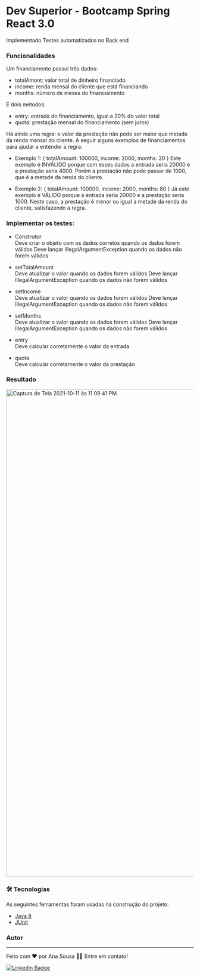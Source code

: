# Dev Superior - Bootcamp Spring React 3.0 

<p>Implementado Testes automatizados no Back end</p>


### Funcionalidades
Um financiamento possui três dados:
- totalAmont: valor total de dinheiro financiado
- income: renda mensal do cliente que está financiando
- months: número de meses do financiamento

E dois métodos:
- entry: entrada do financiamento, igual a 20% do valor total
- quota: prestação mensal do financiamento (sem juros)

Há ainda uma regra: o valor da prestação não pode ser maior que metade da renda mensal do cliente. A seguir alguns exemplos de financiamentos para ajudar a entender a regra:

- Exemplo 1: { totalAmount: 100000, income: 2000, months: 20 }
Este exemplo é INVÁLIDO porque com esses dados a entrada seria 20000 e a prestação seria 4000. Porém a prestação não pode passar de 1000, que é a metade da renda do cliente.

- Exemplo 2: { totalAmount: 100000, income: 2000, months: 80 }
Já este exemplo é VÁLIDO porque a entrada seria 20000 e a prestação seria 1000. Neste caso, a prestação é menor ou igual a metade da renda do cliente, satisfazendo a regra.

### Implementar os testes:

- Construtor<br>
Deve criar o objeto com os dados corretos quando os dados forem válidos
Deve lançar IllegalArgumentException quando os dados não forem válidos

- setTotalAmount<br>
Deve atualizar o valor quando os dados forem válidos
Deve lançar IllegalArgumentException quando os dados não forem válidos

- setIncome<br>
Deve atualizar o valor quando os dados forem válidos
Deve lançar IllegalArgumentException quando os dados não forem válidos

- setMonths<br>
Deve atualizar o valor quando os dados forem válidos
Deve lançar IllegalArgumentException quando os dados não forem válidos

- entry<br>
Deve calcular corretamente o valor da entrada

- quota<br>
Deve calcular corretamente o valor da prestação

### Resultado
<img width="1305" alt="Captura de Tela 2021-10-11 às 11 09 41 PM" src="https://user-images.githubusercontent.com/19472198/136879272-157652a2-4e62-4f1a-b1bc-0ddf569bfe6a.png">

### 🛠 Tecnologias

As seguintes ferramentas foram usadas na construção do projeto:

- [Java 8](https://www.oracle.com/br/java/technologies/javase/javase-jdk8-downloads.html)
- [JUnit](https://junit.org/junit5/) 

### Autor
---
Feito com ❤️ por Ana Sousa 👋🏽 Entre em contato!

[![Linkedin Badge](https://img.shields.io/badge/-Ana-blue?style=flat-square&logo=Linkedin&logoColor=white&link=https://www.linkedin.com/in/ana-sousa-1841a6104/)](https://www.linkedin.com/in/ana-sousa-1841a6104/)

